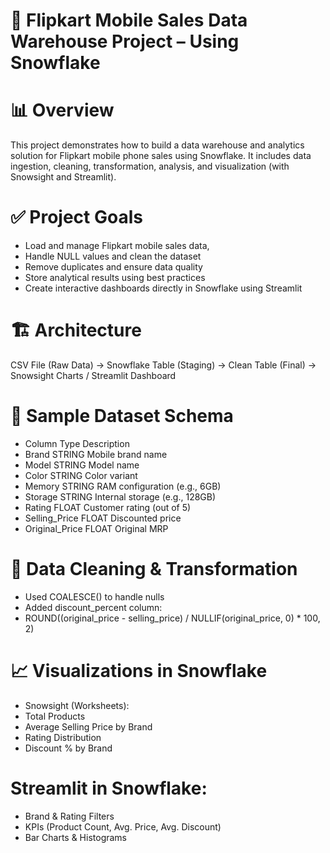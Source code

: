 # 📱 Flipkart Mobile Sales Data Warehouse Project – Using Snowflake

# 📊 Overview

This project demonstrates how to build a data warehouse and analytics solution for Flipkart mobile phone sales using Snowflake. It includes data ingestion, cleaning, transformation, analysis, and visualization (with Snowsight and Streamlit).

# ✅ Project Goals

- Load and manage Flipkart mobile sales data,
- Handle NULL values and clean the dataset
- Remove duplicates and ensure data quality
- Store analytical results using best practices
- Create interactive dashboards directly in Snowflake using Streamlit

# 🏗️ Architecture

CSV File (Raw Data) → Snowflake Table (Staging) → Clean Table (Final) → Snowsight Charts / Streamlit Dashboard

# 📁 Sample Dataset Schema
- Column	Type	Description
- Brand	STRING	Mobile brand name
- Model	STRING	Model name
- Color	STRING	Color variant
- Memory	STRING	RAM configuration (e.g., 6GB)
- Storage	STRING	Internal storage (e.g., 128GB)
- Rating	FLOAT	Customer rating (out of 5)
- Selling_Price	FLOAT	Discounted price
- Original_Price	FLOAT	Original MRP

# 🧹 Data Cleaning & Transformation
- Used COALESCE() to handle nulls
- Added discount_percent column:
- ROUND((original_price - selling_price) / NULLIF(original_price, 0) * 100, 2)

# 📈 Visualizations in Snowflake
- Snowsight (Worksheets):
- Total Products
- Average Selling Price by Brand
- Rating Distribution
- Discount % by Brand

# Streamlit in Snowflake:
- Brand & Rating Filters
- KPIs (Product Count, Avg. Price, Avg. Discount)
- Bar Charts & Histograms
